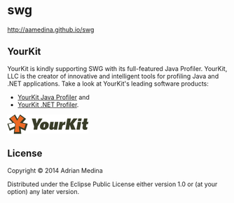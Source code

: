 # swg

http://aamedina.github.io/swg

## YourKit

YourKit is kindly supporting SWG with its full-featured Java Profiler. YourKit, LLC is the creator of innovative and intelligent tools for profiling Java and .NET applications. Take a look at YourKit's leading software products:

* <a href="http://www.yourkit.com/java/profiler/index.jsp">YourKit Java Profiler</a> and
* <a href="http://www.yourkit.com/.net/profiler/index.jsp">YourKit .NET Profiler</a>.

![](doc/yklogo.png)

## License

Copyright © 2014 Adrian Medina

Distributed under the Eclipse Public License either version 1.0 or (at
your option) any later version.
